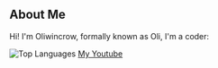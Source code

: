 ## About Me
Hi! I'm Oliwincrow, formally known as Oli, I'm a coder: 



![Top Languages](https://github-readme-stats.vercel.app/api/top-langs/?username=Oliwincrow&theme=discord_old_blurple)
[My Youtube](https://www.youtube.com/@oliwincrow-Official)

<!--
**Oliwincrow/Oliwincrow** is a ✨ _special_ ✨ repository because its `README.md` (this file) appears on your GitHub profile.

Here are some ideas to get you started:

- 🔭 I’m currently working on ...
- 🌱 I’m currently learning ...
- 👯 I’m looking to collaborate on ...
- 🤔 I’m looking for help with ...
- 💬 Ask me about ...
- 📫 How to reach me: ...
- 😄 Pronouns: ...
- ⚡ Fun fact: ...
-->
